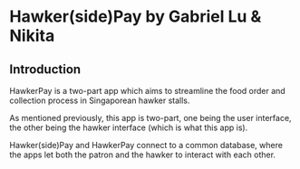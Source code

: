 # Hawker(side)Pay by Gabriel Lu & Nikita


Introduction
------
HawkerPay is a two-part app which aims to streamline the food order and collection process in Singaporean hawker stalls.

As mentioned previously, this app is two-part, one being the user interface, the other being the hawker interface (which is what this app is).

Hawker(side)Pay and HawkerPay connect to a common database, where the apps let both the patron and the hawker to interact with each other.
